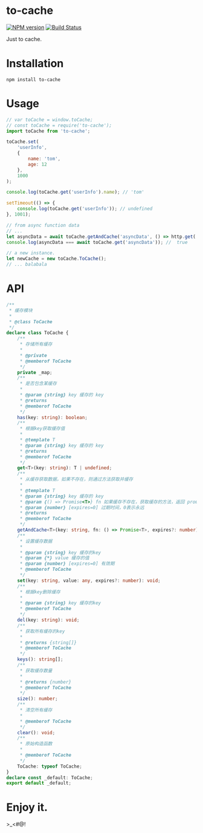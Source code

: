 # to-cache

[![NPM version](https://img.shields.io/npm/v/to-cache.svg?logo=npm&style=flat-square)](https://www.npmjs.com/package/to-cache)
[![Build Status](https://img.shields.io/github/workflow/status/shalldie/to-cache/ci?label=build&logo=github&style=flat-square)](https://github.com/shalldie/to-cache/actions)

Just to cache.

# Installation

    npm install to-cache

# Usage

```js
// var toCache = window.toCache;
// const toCache = require('to-cache');
import toCache from 'to-cache';

toCache.set(
    'userInfo',
    {
        name: 'tom',
        age: 12
    },
    1000
);

console.log(toCache.get('userInfo').name); // 'tom'

setTimeout(() => {
    console.log(toCache.get('userInfo')); // undefined
}, 1001);

// from async function data
// ...
let asyncData = await toCache.getAndCache('asyncData', () => http.get('http://xxx'));
console.log(asyncData === await toCache.get('asyncData')); //  true

// a new instance.
let newCache = new toCache.ToCache();
// ... balabala
```

# API

```ts
/**
 * 缓存模块
 *
 * @class ToCache
 */
declare class ToCache {
    /**
     * 存储所有缓存
     *
     * @private
     * @memberof ToCache
     */
    private _map;
    /**
     * 是否包含某缓存
     *
     * @param {string} key 缓存的 key
     * @returns
     * @memberof ToCache
     */
    has(key: string): boolean;
    /**
     * 根据key获取缓存值
     *
     * @template T
     * @param {string} key 缓存的 key
     * @returns
     * @memberof ToCache
     */
    get<T>(key: string): T | undefined;
    /**
     * 从缓存获取数据，如果不存在，则通过方法获取并缓存
     *
     * @template T
     * @param {string} key 缓存的 key
     * @param {() => Promise<T>} fn 如果缓存不存在，获取缓存的方法，返回 promise
     * @param {number} [expires=0] 过期时间，0表示永远
     * @returns
     * @memberof ToCache
     */
    getAndCache<T>(key: string, fn: () => Promise<T>, expires?: number): Promise<T>;
    /**
     * 设置缓存数据
     *
     * @param {string} key 缓存的key
     * @param {*} value 缓存的值
     * @param {number} [expires=0] 有效期
     * @memberof ToCache
     */
    set(key: string, value: any, expires?: number): void;
    /**
     * 根据key删除缓存
     *
     * @param {string} key 缓存的key
     * @memberof ToCache
     */
    del(key: string): void;
    /**
     * 获取所有缓存的key
     *
     * @returns {string[]}
     * @memberof ToCache
     */
    keys(): string[];
    /**
     * 获取缓存数量
     *
     * @returns {number}
     * @memberof ToCache
     */
    size(): number;
    /**
     * 清空所有缓存
     *
     * @memberof ToCache
     */
    clear(): void;
    /**
     * 原始构造函数
     *
     * @memberof ToCache
     */
    ToCache: typeof ToCache;
}
declare const _default: ToCache;
export default _default;
```

# Enjoy it.

\>\_<#@!
